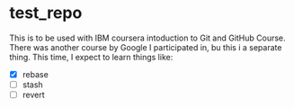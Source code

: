 # test_repo
This is to be used with IBM coursera intoduction to Git and GitHub Course.
There was another course by Google I participated in, bu this i a separate thing.
This time, I expect to learn things like:
- [x] rebase
- [ ] stash
- [ ] revert
